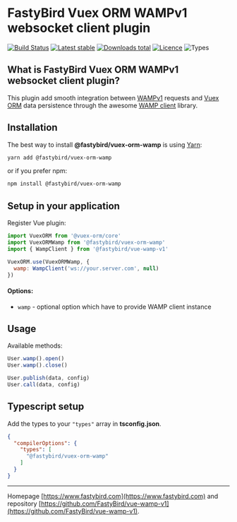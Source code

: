 # FastyBird Vuex ORM WAMPv1 websocket client plugin

[![Build Status](https://badgen.net/github/checks/FastyBird/vuex-orm-wamp/master?cache=300&style=flast-square)](https://github.com/FastyBird/vuex-orm-wamp/actions)
[![Latest stable](https://badgen.net/npm/v/@fastybird/vuex-orm-wamp?cache=300&style=flast-square)](https://www.npmjs.com/package/@fastybird/vuex-orm-wamp)
[![Downloads total](https://badgen.net/npm/dt/@fastybird/vuex-orm-wamp?cache=300&style=flast-square)](https://www.npmjs.com/package/@fastybird/vuex-orm-wamp)
[![Licence](https://badgen.net/npm/license/@fastybird/vuex-orm-wamp?cache=300&style=flast-square)](https://github.com/FastyBird/vuex-orm-wamp/blob/master/LICENSE.md)
![Types](https://badgen.net/npm/types/@fastybird/vuex-orm-wamp?cache=300&style=flast-square)

## What is FastyBird Vuex ORM WAMPv1 websocket client plugin?

This plugin add smooth integration between [WAMPv1](https://wamp-proto.org) requests and [Vuex ORM](https://github.com/vuex-orm/vuex-orm) data persistence through the awesome [WAMP client](https://github.com/FastyBird/vue-wamp-v1) library.

## Installation

The best way to install **@fastybird/vuex-orm-wamp** is using [Yarn](https://yarnpkg.com/):

```sh
yarn add @fastybird/vuex-orm-wamp
```

or if you prefer npm:

```sh
npm install @fastybird/vuex-orm-wamp
```

## Setup in your application

Register Vue plugin:

```js
import VuexORM from '@vuex-orm/core'
import VuexORMWamp from '@fastybird/vuex-orm-wamp'
import { WampClient } from '@fastybird/vue-wamp-v1'

VuexORM.use(VuexORMWamp, {
  wamp: WampClient('ws://your.server.com', null)
})
```

#### Options:

- `wamp` - optional option which have to provide WAMP client instance

## Usage

Available methods:

```js
User.wamp().open()
User.wamp().close()

User.publish(data, config)
User.call(data, config)
```

## Typescript setup

Add the types to your `"types"` array in **tsconfig.json**.

```json
{
  "compilerOptions": {
    "types": [
      "@fastybird/vuex-orm-wamp"
    ]
  }
}
```

***
Homepage [https://www.fastybird.com](https://www.fastybird.com) and repository [https://github.com/FastyBird/vue-wamp-v1](https://github.com/FastyBird/vue-wamp-v1).
